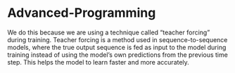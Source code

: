 # Advanced-Programming
We do this because we are using a technique called “teacher forcing” during training. Teacher forcing is a method used in sequence-to-sequence models, where the true output sequence is fed as input to the model during training instead of using the model’s own predictions from the previous time step. This helps the model to learn faster and more accurately.
